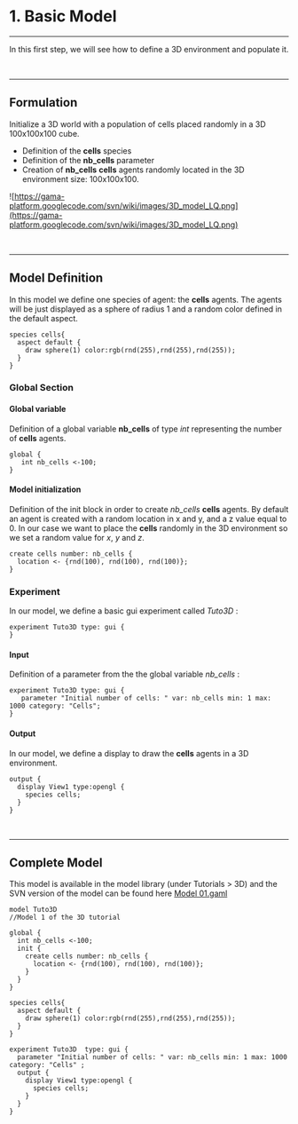# 1. Basic Model

---

In this first step, we will see how to define a 3D environment and populate it.

<br />

---


## Formulation
Initialize a 3D world with a population of cells placed randomly in a 3D 100x100x100 cube.
  * Definition of the **cells** species
  * Definition of the **nb\_cells** parameter
  * Creation of **nb\_cells** **cells** agents randomly located in the 3D environment size: 100x100x100.


![https://gama-platform.googlecode.com/svn/wiki/images/3D_model_LQ.png](https://gama-platform.googlecode.com/svn/wiki/images/3D_model_LQ.png)

<br />

---

## Model Definition

In this model we define one species of agent: the **cells** agents. The agents will be just displayed as a sphere of radius 1 and a random color defined in the default aspect.

```
species cells{
  aspect default {
    draw sphere(1) color:rgb(rnd(255),rnd(255),rnd(255));
  }
}
```

### Global Section

#### Global variable

Definition of a global variable **nb\_cells** of type _int_ representing the number of **cells** agents.

```
global {
   int nb_cells <-100;
}
```

#### Model initialization

Definition of the init block in order to create _nb\_cells_ **cells** agents. By default an agent is created with a random location in x and y, and a z value equal to 0. In our case we want to place the **cells** randomly in the 3D environment so we set a random value for _x_, _y_ and _z_.

```
create cells number: nb_cells {
  location <- {rnd(100), rnd(100), rnd(100)};
}
```



### Experiment

In our model, we define a basic gui experiment called _Tuto3D_ :
```
experiment Tuto3D type: gui {
}
```

#### Input
Definition of a parameter from the the global variable _nb\_cells_ :
```
experiment Tuto3D type: gui {
   parameter "Initial number of cells: " var: nb_cells min: 1 max: 1000 category: "Cells";	
}
```

#### Output

In our model, we define a display to draw the **cells** agents in a 3D environment.
```
output {
  display View1 type:opengl {
    species cells;
  }
}
```

<br />

---

## Complete Model

This model is available in the model library (under Tutorials > 3D) and the SVN version of the model can be found here [Model 01.gaml](https://code.google.com/p/gama-platform/source/browse/branches/GAMA_CURRENT/msi.gama.models/models/Tutorials/3D/models/Model%2001.gaml)

```
model Tuto3D
//Model 1 of the 3D tutorial   

global {
  int nb_cells <-100;	
  init { 
    create cells number: nb_cells { 
      location <- {rnd(100), rnd(100), rnd(100)};       
    } 
  }  
} 
  
species cells{                      
  aspect default {
    draw sphere(1) color:rgb(rnd(255),rnd(255),rnd(255));   
  }
}

experiment Tuto3D  type: gui {
  parameter "Initial number of cells: " var: nb_cells min: 1 max: 1000 category: "Cells" ;	
  output {
    display View1 type:opengl {
      species cells;
    }
  }
}
```